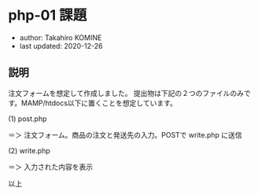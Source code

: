 # php-01 課題
- author: Takahiro KOMINE
- last updated: 2020-12-26 

## 説明
注文フォームを想定して作成しました。
提出物は下記の２つのファイルのみです。MAMP/htdocs以下に置くことを想定しています。

(1) post.php

＝＞ 注文フォーム。商品の注文と発送先の入力。POSTで write.php に送信

(2) write.php

＝＞ 入力された内容を表示
  

以上
